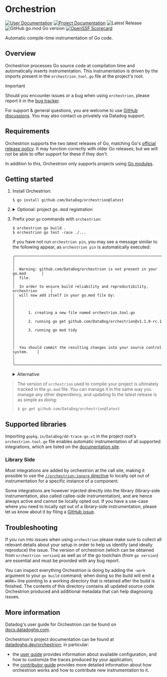 # Orchestrion

[![User Documentation](https://img.shields.io/badge/docs.datadoghq.com-blue?logo=datadog&label=User%20Guide&labelColor=632CA6&style=flat)](https://docs.datadoghq.com/tracing/trace_collection/automatic_instrumentation/dd_libraries/go/?tab=compiletimeinstrumentation)
[![Project Documentation](https://img.shields.io/badge/Project%20Documentation-datadoghq.dev/orchestrion-blue.svg?logo=github&&labelColor=181717&style=flat)](https://datadoghq.dev/orchestrion)
![Latest Release](https://img.shields.io/github/v/release/DataDog/orchestrion?display_name=tag&label=Latest%20Release)
![GitHub go.mod Go version](https://img.shields.io/github/go-mod/go-version/datadog/orchestrion)
[![OpenSSF Scorecard](https://api.scorecard.dev/projects/github.com/DataDog/orchestrion/badge)](https://scorecard.dev/viewer/?uri=github.com/DataDog/orchestrion)

Automatic compile-time instrumentation of Go code.

## Overview

Orchestrion processes Go source code at compilation time and automatically inserts instrumentation. This instrumentation
is driven by the imports present in the `orchestrion.tool.go` file at the project's root.

> [!IMPORTANT]
> Should you encounter issues or a bug when using `orchestrion`, please report it in the [bug tracker][gh-issues].
>
> For support & general questions, you are welcome to use [GitHub discussions][gh-discussions]. You may also contact us
> privately via Datadog support.
>
> [gh-issues]: https://github.com/DataDog/orchestrion/issues/new/choose
> [gh-discussions]: https://github.com/DataDog/orchestrion/discussions

## Requirements

Orchestrion supports the two latest releases of Go, matching Go's [official release policy][go-releases]. It may
function correctly with older Go releases; but we will not be able to offer support for these if they don't.

In addition to this, Orchestrion only supports projects using [Go modules][go-modules].

[go-releases]: https://go.dev/doc/devel/release#policy
[go-modules]: https://pkg.go.dev/cmd/go#hdr-Modules__module_versions__and_more

## Getting started

1. Install Orchestrion:
    ```console
    $ go install github.com/DataDog/orchestrion@latest
    ```

2. <details><summary>Optional: project <tt>go.mod</tt> registration</summary>

      >  You can automatically add `orchestrion` to your project's dependencies by running:
      > ```console
      > $ orchestrion pin
      > ```
      > This will:
      > 1. Create a new `orchestrion.tool.go` file containing content similar to:
      >     ```go
      >     // Code generated by `orchestrion pin`; DO NOT EDIT.
      >
      >     // This file is generated by `orchestrion pin`, and is used to include a blank import of the
      >     // orchestrion package(s) so that `go mod tidy` does not remove the requirements from go.mod.
      >     // This file should be checked into source control.
      >
      >     //go:build tools
      >
      >     package tools
      >
      >     import (
      >         _ "github.com/DataDog/orchestrion"
      >         _ "gopkg.in/DataDog/dd-trace-go.v1"
      >     )
      >     ```
      > 2. Run `go get github.com/DataDog/orchstrion@<current-release>` to make sure the project version corresponds to the
      >    one currently being used
      > 3. Run `go mod tidy` to make sure your `go.mod` and `go.sum` files are up-to-date
      >
      > If you do not run this command, it will be done automatically when required. Once done, the version of `orchestrion`
      > used by this project can be controlled directly using the `go.mod` file, as you would control any other dependency.
    </details>

3. Prefix your `go` commands with `orchestrion`:
    ```console
    $ orchestrion go build .
    $ orchestrion go test -race ./...
    ```

    If you have not run `orchestrion pin`, you may see a message similar to the following appear, as `orchestrion pin`
    is automatically executed:
    ```
    ╭──────────────────────────────────────────────────────────────────────────────╮
    │                                                                              │
    │  Warning: github.com/DataDog/orchestrion is not present in your go.mod       │
    │  file.                                                                       │
    │  In order to ensure build reliability and reproductibility, orchestrion      │
    │  will now add itself in your go.mod file by:                                 │
    │                                                                              │
    │      1. creating a new file named orchestrion.tool.go                        │
    │      2. running go get github.com/DataDog/orchestrion@v1.1.0-rc.1            │
    │      3. running go mod tidy                                                  │
    │                                                                              │
    │  You should commit the resulting changes into your source control system.    │
    │                                                                              │
    ╰──────────────────────────────────────────────────────────────────────────────╯
    ```


    <details><summary>Alternative</summary>

    > _Orchestrion_ at the core is a standard Go toolchain `-toolexec` proxy. Instead of using `orchestrion go`, you can
    > also manually provide the `-toolexec` argument to `go` commands that accept it:
    > ```console
    > $ go build -toolexec 'orchestrion toolexec' .
    > $ go test -toolexec 'orchestrion toolexec' -race .
    > ```
    </details>

> The version of `orchestrion` used to compile your project is ultimately tracked in the `go.mod` file. You can manage
> it in the same way you manage any other dependency, and updating to the latest release is as simple as doing:
> ```console
> $ go get github.com/DataDog/orchestrion@latest
> ```

## Supported libraries

Importing `gopkg.in/DataDog/dd-trace-go.v1` in the project root's `orchestrion.tool.go` file enables automatic
instrumentation of all supported integrations, which are listed on the [documentation site][docsite].

[docsite]: https://datadoghq.dev/orchestrion/docs/dd-trace-go/

### Library Side

Most integrations are added by orchestrion at the call site, making it possible to use the [`//orchestrion:ignore`
directive][orchestrion-ignore] to locally opt out of instrumentation for a specific instance of a component.

[orchestrion-ignore]: https://docs.datadoghq.com/tracing/trace_collection/automatic_instrumentation/dd_libraries/go/?tab=compiletimeinstrumentation#prevent-instrumentation-of-some-code

Some integrations are however injected directly into the library (library-side instrumentation, also called callee-side
instrumentation), and are hence always active and cannot be locally opted out. If you have a use-case where you need to
locally opt out of a library-side instrumentation, please let us know about it by filing a [GitHub issue][new-gh-issue].

[new-gh-issue]: https://github.com/DataDog/orchestrion/issues/new/choose

## Troubleshooting

If you run into issues when using `orchestrion` please make sure to collect all relevant details about your setup in
order to help us identify (and ideally reproduce) the issue. The version of orchestrion (which can be obtained from
`orchestrion version`) as well as of the go toolchain (from `go version`) are essential and must be provided with any
bug report.

You can inspect everything Orchestrion is doing by adding the `-work` argument to your `go build` command; when doing so
the build will emit a `WORK=` line pointing to a working directory that is retained after the build is finished. The
contents of this directory contains all updated source code Orchestrion produced and additional metadata that can help
diagnosing issues.

## More information

Datadog's user guide for Orchestrion can be found on [docs.datadoghq.com][dd-doc].

[dd-doc]: https://docs.datadoghq.com/tracing/trace_collection/automatic_instrumentation/dd_libraries/go/?tab=compiletimeinstrumentation

Orchestrion's project documentation can be found at [datadoghq.dev/orchestrion](https://datadoghq.dev/orchestrion); in
particular:
- the [user guide](https://datadoghq.dev/orchestrion/docs/) provides information about available configuration, and how
  to customize the traces produced by your application;
- the [contributor guide](https://datadoghq.dev/orchestrion/contributing/) provides more detailed information about how
  orchestrion works and how to contribute new instrumentation to it.
